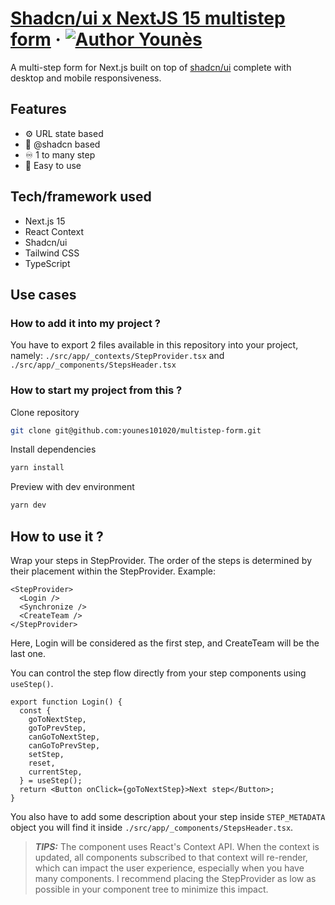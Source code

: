 # [Shadcn/ui x NextJS 15 multistep form](https://multistepform.younesfakallah.fr) &middot; [![Author Younès](https://img.shields.io/badge/Author-Younès-%3C%3E)](https://younesfakallah.fr/blog)

A multi-step form for Next.js built on top of [shadcn/ui](https://ui.shadcn.com)
complete with desktop and mobile responsiveness.

## Features

- ⚙️ URL state based
- 🎨 @shadcn based
- ♾️ 1 to many step
- 🍳 Easy to use

## Tech/framework used

- Next.js 15
- React Context
- Shadcn/ui
- Tailwind CSS
- TypeScript

## Use cases

### How to add it into my project ?

You have to export 2 files available in this repository into your project,
namely: `./src/app/_contexts/StepProvider.tsx` and
`./src/app/_components/StepsHeader.tsx`

### How to start my project from this ?

Clone repository

```bash
git clone git@github.com:younes101020/multistep-form.git
```

Install dependencies

```bash
yarn install
```

Preview with dev environment

```bash
yarn dev
```

## How to use it ?

Wrap your steps in StepProvider. The order of the steps is determined by their
placement within the StepProvider. Example:

```tsx
<StepProvider>
  <Login />
  <Synchronize />
  <CreateTeam />
</StepProvider>
```

Here, Login will be considered as the first step, and CreateTeam will be the
last one.

You can control the step flow directly from your step components using
`useStep()`.

```tsx
export function Login() {
  const {
    goToNextStep,
    goToPrevStep,
    canGoToNextStep,
    canGoToPrevStep,
    setStep,
    reset,
    currentStep,
  } = useStep();
  return <Button onClick={goToNextStep}>Next step</Button>;
}
```

You also have to add some description about your step inside `STEP_METADATA`
object you will find it inside `./src/app/_components/StepsHeader.tsx`.

> **_TIPS:_** The component uses React's Context API. When the context is
> updated, all components subscribed to that context will re-render, which can
> impact the user experience, especially when you have many components. I
> recommend placing the StepProvider as low as possible in your component tree
> to minimize this impact.
